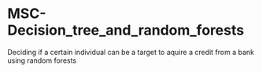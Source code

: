 # MSC-Decision_tree_and_random_forests
Deciding if a certain individual can be a target to aquire a credit from a bank using random forests
